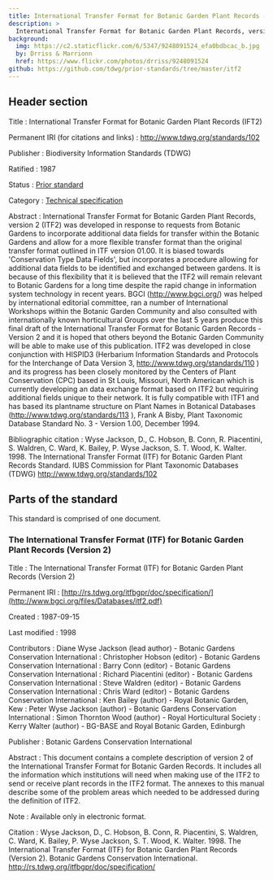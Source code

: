 ```yaml
---
title: International Transfer Format for Botanic Garden Plant Records (IFT2)
description: >
  International Transfer Format for Botanic Garden Plant Records, version 2 (ITF2) was developed in response to requests from botanic gardens to incorporate additional data fields for transfer within the botanic gardens and allow for a more flexible transfer format than the original transfer format outlined in ITF version 01.00. It is biased towards 'Conservation Type Data Fields', but incorporates a procedure allowing for additional data fields to be identified and exchanged between gardens. It is because of this flexibility that it is believed that the ITF2 will remain relevant to botanic gardens for a long time despite the rapid change in information system technology in recent years.
background:
  img: https://c2.staticflickr.com/6/5347/9248091524_efa0bdbcac_b.jpg
  by: Drriss & Marrionn
  href: https://www.flickr.com/photos/drriss/9248091524
github: https://github.com/tdwg/prior-standards/tree/master/itf2
---
```

## Header section

Title
: International Transfer Format for Botanic Garden Plant Records (IFT2)

Permanent IRI (for citations and links)
: <http://www.tdwg.org/standards/102>

Publisher
: Biodiversity Information Standards (TDWG)

Ratified
: 1987

Status
: [Prior standard](/standards/status-and-categories/#status)

Category
: [Technical specification](/standards/status-and-categories/#category)

Abstract
: International Transfer Format for Botanic Garden Plant Records, version 2 (ITF2) was developed in response to requests from Botanic Gardens to incorporate additional data fields for transfer within the Botanic Gardens and allow for a more flexible transfer format than the original transfer format outlined in ITF version 01.00. It is biased towards 'Conservation Type Data Fields', but incorporates a procedure allowing for additional data fields to be identified and exchanged between gardens. It is because of this flexibility that it is believed that the ITF2 will remain relevant to Botanic Gardens for a long time despite the rapid change in information system technology in recent years. BGCI (<http://www.bgci.org/>) was helped by international editorial committee, ran a number of International Workshops within the Botanic Garden Community and also consulted with internationally known horticultural Groups over the last 5 years produce this final draft of the International Transfer Format for Botanic Garden Records - Version 2 and it is hoped that others beyond the Botanic Garden Community will be able to make use of this publication. ITF2 was developed in close conjunction with HISPID3 (Herbarium Information Standards and Protocols for the Interchange of Data Version 3, <http://www.tdwg.org/standards/110> ) and its progress has been closely monitored by the Centers of Plant Conservation (CPC) based in St Louis, Missouri, North American which is currently developing an data exchange format based on ITF2 but requiring additional fields unique to their network. It is fully compatible with ITF1 and has based its plantname structure on Plant Names in Botanical Databases (http://www.tdwg.org/standards/113 ), Frank A Bisby, Plant Taxonomic Database Standard No. 3 - Version 1.00, December 1994.

Bibliographic citation
:  Wyse Jackson, D., C. Hobson, B. Conn, R. Piacentini, S. Waldren, C. Ward, K. Bailey, P. Wyse Jackson, S. T. Wood, K. Walter. 1998. The International Transfer Format (ITF) for Botanic Garden Plant Records Standard. IUBS Commission for Plant Taxonomic Databases (TDWG) <http://www.tdwg.org/standards/102>

## Parts of the standard

This standard is comprised of one document.

### The International Transfer Format (ITF) for Botanic Garden Plant Records (Version 2)

Title
: The International Transfer Format (ITF) for Botanic Garden Plant Records (Version 2)

Permanent IRI
: [http://rs.tdwg.org/itfbgpr/doc/specification/](http://www.bgci.org/files/Databases/itf2.pdf)

Created
: 1987-09-15

Last modified
: 1998

Contributors
: Diane Wyse Jackson (lead author) - Botanic Gardens Conservation International
: Christopher Hobson (editor) - Botanic Gardens Conservation International
: Barry Conn (editor) - Botanic Gardens Conservation International
: Richard Piacentini (editor) - Botanic Gardens Conservation International
: Steve Waldren (editor) - Botanic Gardens Conservation International
: Chris Ward (editor) - Botanic Gardens Conservation International
: Ken Bailey (author) - Royal Botanic Garden, Kew
: Peter Wyse Jackson (author) - Botanic Gardens Conservation International
: Simon Thornton Wood (author) - Royal Horticultural Society
: Kerry Walter (author) - BG-BASE and Royal Botanic Garden, Edinburgh

Publisher
: Botanic Gardens Conservation International

Abstract
: This document contains a complete description of version 2 of the International Transfer Format for Botanic Garden Records. It includes all the information which institutions will need when making use of the ITF2 to send or receive plant records in the ITF2 format. The annexes to this manual describe some of the problem areas which needed to be addressed during the definition of ITF2.

Note
: Available only in electronic format.

Citation
: Wyse Jackson, D., C. Hobson, B. Conn, R. Piacentini, S. Waldren, C. Ward, K. Bailey, P. Wyse Jackson, S. T. Wood, K. Walter. 1998. The International Transfer Format (ITF) for Botanic Garden Plant Records (Version 2). Botanic Gardens Conservation International. <http://rs.tdwg.org/itfbgpr/doc/specification/>


